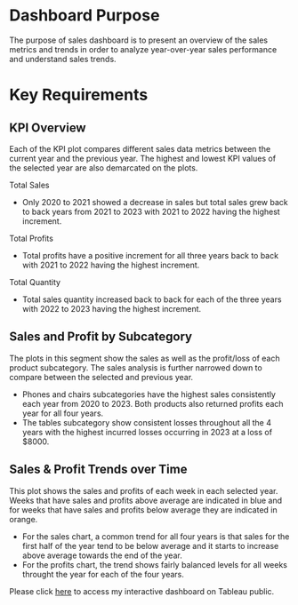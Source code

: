 # Dashboard Purpose
The purpose of sales dashboard is to present an overview of the sales metrics and trends in order to analyze year-over-year sales performance and understand sales trends.

# Key Requirements 

## KPI Overview
Each of the KPI plot compares different sales data metrics between the current year and the previous year. The highest and lowest KPI values of the selected year are also demarcated on the plots.

Total Sales
- Only 2020 to 2021 showed a decrease in sales but total sales grew back to back years from 2021 to 2023 with 2021 to 2022 having the highest increment.

Total Profits
- Total profits have a positive increment for all three years back to back with 2021 to 2022 having the highest increment.

Total Quantity
- Total sales quantity increased back to back for each of the three years with 2022 to 2023 having the highest increment.

## Sales and Profit by Subcategory
The plots in this segment show the sales as well as the profit/loss of each product subcategory. The sales analysis is further narrowed down to compare between the selected and previous year.

- Phones and chairs subcategories have the highest sales consistently each year from 2020 to 2023. Both products also returned profits each year for all four years.
- The tables subcategory show consistent losses throughout all the 4 years with the highest incurred losses occurring in 2023 at a loss of $8000.

## Sales & Profit Trends over Time
This plot shows the sales and profits of each week in each selected year. Weeks that have sales and profits above average are indicated in blue and for weeks that have sales and profits below average they are indicated in orange.

- For the sales chart, a common trend for all four years is that sales for the first half of the year tend to be below average and it starts to increase above average towards the end of the year.
- For the profits chart, the trend shows fairly balanced levels for all weeks throught the year for each of the four years.

Please click [here](https://public.tableau.com/views/Sales_Dashboard_17338076965380/SalesDashboard?:language=en-GB&:sid=&:redirect=auth&:display_count=n&:origin=viz_share_link) to access my interactive dashboard on Tableau public.
